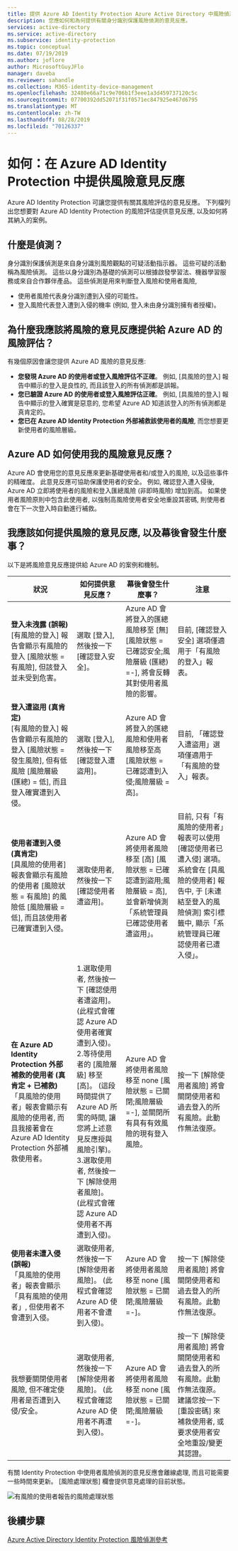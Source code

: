 ```yaml
---
title: 提供 Azure AD Identity Protection Azure Active Directory 中風險偵測的意見反應
description: 您應如何和為何提供有關身分識別保護風險偵測的意見反應。
services: active-directory
ms.service: active-directory
ms.subservice: identity-protection
ms.topic: conceptual
ms.date: 07/19/2019
ms.author: joflore
author: MicrosoftGuyJFlo
manager: daveba
ms.reviewer: sahandle
ms.collection: M365-identity-device-management
ms.openlocfilehash: 32480e66a71c9e706b1f3eee1a3d459737120c5c
ms.sourcegitcommit: 07700392dd52071f31f0571ec847925e467d6795
ms.translationtype: MT
ms.contentlocale: zh-TW
ms.lasthandoff: 08/28/2019
ms.locfileid: "70126337"
---
```

# <a name="how-to-give-risk-feedback-in-azure-ad-identity-protection"></a>如何：在 Azure AD Identity Protection 中提供風險意見反應

Azure AD Identity Protection 可讓您提供有關其風險評估的意見反應。 下列檔列出您想要對 Azure AD Identity Protection 的風險評估提供意見反應, 以及如何將其納入的案例。

## <a name="what-is-a-detection"></a>什麼是偵測？

身分識別保護偵測是來自身分識別風險觀點的可疑活動指示器。 這些可疑的活動稱為風險偵測。 這些以身分識別為基礎的偵測可以根據啟發學習法、機器學習服務或來自合作夥伴產品。 這些偵測是用來判斷登入風險和使用者風險,

* 使用者風險代表身分識別遭到入侵的可能性。
* 登入風險代表登入遭到入侵的機率 (例如, 登入未由身分識別擁有者授權)。

## <a name="why-should-i-give-risk-feedback-to-azure-ads-risk-assessments"></a>為什麼我應該將風險的意見反應提供給 Azure AD 的風險評估？ 

有幾個原因會讓您提供 Azure AD 風險的意見反應:

- **您發現 Azure AD 的使用者或登入風險評估不正確**。 例如, [具風險的登入] 報告中顯示的登入是良性的, 而且該登入的所有偵測都是誤報。
- **您已驗證 Azure AD 的使用者或登入風險評估正確**。 例如, [具風險的登入] 報告中顯示的登入確實是惡意的, 您希望 Azure AD 知道該登入的所有偵測都是真肯定的。
- **您已在 Azure AD Identity Protection 外部補救該使用者的風險**, 而您想要更新使用者的風險層級。

## <a name="how-does-azure-ad-use-my-risk-feedback"></a>Azure AD 如何使用我的風險意見反應？

Azure AD 會使用您的意見反應來更新基礎使用者和/或登入的風險, 以及這些事件的精確度。 此意見反應可協助保護使用者的安全。 例如, 確認登入遭入侵後, Azure AD 立即將使用者的風險和登入匯總風險 (非即時風險) 增加到高。 如果使用者風險原則中包含此使用者, 以強制高風險使用者安全地重設其密碼, 則使用者會在下一次登入時自動進行補救。

## <a name="how-should-i-give-risk-feedback-and-what-happens-under-the-hood"></a>我應該如何提供風險的意見反應, 以及幕後會發生什麼事？

以下是將風險意見反應提供給 Azure AD 的案例和機制。

| 狀況 | 如何提供意見反應？ | 幕後會發生什麼事？ | 注意 |
| --- | --- | --- | --- |
| **登入未洩露 (誤報)** <br> [有風險的登入] 報告會顯示有風險的登入 [風險狀態 = 有風險], 但該登入並未受到危害。 | 選取 [登入], 然後按一下 [確認登入安全]。 | Azure AD 會將登入的匯總風險移至 [無] [風險狀態 = 已確認安全;風險層級 (匯總) =-], 將會反轉其對使用者風險的影響。 | 目前, [確認登入安全] 選項僅適用于「有風險的登入」報表。 |
| **登入遭盜用 (真肯定)** <br> [有風險的登入] 報告會顯示有風險的登入 [風險狀態 = 發生風險], 但有低風險 [風險層級 (匯總) = 低], 而且登入確實遭到入侵。 | 選取 [登入], 然後按一下 [確認登入遭盜用]。 | Azure AD 會將登入的匯總風險和使用者風險移至高 [風險狀態 = 已確認遭到入侵;風險層級 = 高]。 | 目前, 「確認登入遭盜用」選項僅適用于「有風險的登入」報表。 |
| **使用者遭到入侵 (真肯定)** <br> [具風險的使用者] 報表會顯示有風險的使用者 [風險狀態 = 有風險] 的風險低 [風險層級 = 低], 而且該使用者已確實遭到入侵。 | 選取使用者, 然後按一下 [確認使用者遭盜用]。 | Azure AD 會將使用者風險移至 [高] [風險狀態 = 已確認遭到盜用;風險層級 = 高], 並會新增偵測「系統管理員已確認使用者遭盜用」。 | 目前, 只有「有風險的使用者」報表可以使用 [確認使用者已遭入侵] 選項。 <br> 系統會在 [具風險的使用者] 報告中, 于 [未連結至登入的風險偵測] 索引標籤中, 顯示「系統管理員已確認使用者已遭入侵」。 |
| **在 Azure AD Identity Protection 外部補救的使用者 (真肯定 + 已補救)** <br> 「具風險的使用者」報表會顯示有風險的使用者, 而且我接著會在 Azure AD Identity Protection 外部補救使用者。 | 1.選取使用者, 然後按一下 [確認使用者遭盜用]。 (此程式會確認 Azure AD 使用者確實遭到入侵)。 <br> 2.等待使用者的 [風險層級] 移至 [高]。 (這段時間提供了 Azure AD 所需的時間, 讓您將上述意見反應授與風險引擎)。 <br> 3.選取使用者, 然後按一下 [解除使用者風險]。 (此程式會確認 Azure AD 使用者不再遭到入侵)。 |  Azure AD 會將使用者風險移至 none [風險狀態 = 已關閉;風險層級 =-], 並關閉所有具有有效風險的現有登入風險。 | 按一下 [解除使用者風險] 將會關閉使用者和過去登入的所有風險。此動作無法復原。 |
| **使用者未遭入侵 (誤報)** <br> 「具風險的使用者」報表會顯示「具有風險的使用者」, 但使用者不會遭到入侵。 | 選取使用者, 然後按一下 [解除使用者風險]。 (此程式會確認 Azure AD 使用者不會遭到入侵)。 | Azure AD 會將使用者風險移至 none [風險狀態 = 已關閉;風險層級 =-]。 | 按一下 [解除使用者風險] 將會關閉使用者和過去登入的所有風險。此動作無法復原。 |
| 我想要關閉使用者風險, 但不確定使用者是否遭到入侵/安全。 | 選取使用者, 然後按一下 [解除使用者風險]。 (此程式會確認 Azure AD 使用者不再遭到入侵)。 | Azure AD 會將使用者風險移至 none [風險狀態 = 已關閉;風險層級 =-]。 | 按一下 [解除使用者風險] 將會關閉使用者和過去登入的所有風險。此動作無法復原。 建議您按一下 [重設密碼] 來補救使用者, 或要求使用者安全地重設/變更其認證。 |

有關 Identity Protection 中使用者風險偵測的意見反應會離線處理, 而且可能需要一些時間來更新。 [風險處理狀態] 欄會提供意見處理的目前狀態。

![有風險的使用者報告的風險處理狀態](./media/howto-provide-risk-event-feedback/risky-users-provide-feedback.png)

## <a name="next-steps"></a>後續步驟

[Azure Active Directory Identity Protection 風險偵測參考](risk-events-reference.md)